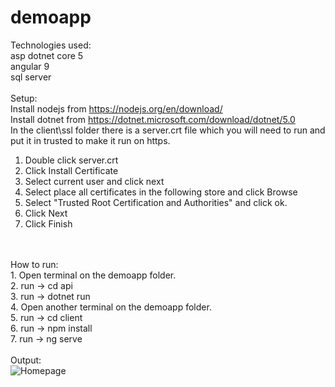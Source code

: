 # demoapp

Technologies used: <br/>
asp dotnet core 5 <br/>
angular 9 <br/>
sql server <br/>
<br/>
Setup:
<br/>
Install nodejs from https://nodejs.org/en/download/
<br/>
Install dotnet from https://dotnet.microsoft.com/download/dotnet/5.0
<br/>
In the client\ssl folder there is a server.crt file which you will need to run and put it in trusted to make it run on https. 
<br />
1. Double click server.crt
2. Click Install Certificate
3. Select current user and click next
4. Select place all certificates in the following store and click Browse
5. Select "Trusted Root Certification and Authorities" and click ok.
6. Click Next
7. Click Finish
<br/>
<br/>
How to run:
<br/>
1. Open terminal on the demoapp folder.
<br/>
2. run -> cd api
<br/>
3. run -> dotnet run
<br/>
4. Open another terminal on the demoapp folder.
<br/>
5. run -> cd client
<br/>
6. run -> npm install 
<br/>
7. run -> ng serve 
<br/>
<br/>
Output:<br/>
<img alt="Homepage" src="../master/screenshots/0NHQg3j5V8.png?raw=true">





